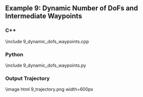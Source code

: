 ## Example 9: Dynamic Number of DoFs and Intermediate Waypoints


### C++

\include 9_dynamic_dofs_waypoints.cpp

### Python

\include 9_dynamic_dofs_waypoints.py

### Output Trajectory

\image html 9_trajectory.png width=600px